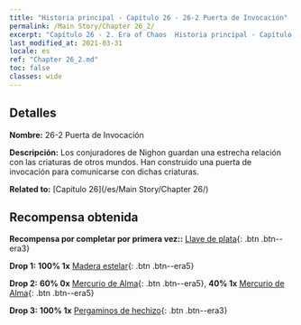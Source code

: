 ```yaml
---
title: "Historia principal - Capítulo 26 - 26-2 Puerta de Invocación"
permalink: /Main Story/Chapter 26_2/
excerpt: "Capítulo 26 - 2. Era of Chaos  Historia principal - Capítulo 26_2. 26-2 Puerta de Invocación"
last_modified_at: 2021-03-31
locale: es
ref: "Chapter 26_2.md"
toc: false
classes: wide
---
```


## Detalles

 **Nombre:** 26-2 Puerta de Invocación

 **Descripción:** Los conjuradores de Nighon guardan una estrecha relación con las criaturas de otros mundos. Han construido una puerta de invocación para comunicarse con dichas criaturas.

 **Related to:** [Capítulo 26](/es/Main Story/Chapter 26/)

## Recompensa obtenida

 **Recompensa por completar por primera vez::** [Llave de plata](/es/Items/con_693/){: .btn .btn--era3}

 **Drop 1:** **100% 1x** [Madera estelar](/es/Items/mat_90/){: .btn .btn--era5}

 **Drop 2:** **60% 0x** [Mercurio de Alma](/es/Items/mat_84/){: .btn .btn--era5}, **40% 1x** [Mercurio de Alma](/es/Items/mat_84/){: .btn .btn--era5}

 **Drop 3:** **100% 1x** [Pergaminos de hechizo](/es/Items/con_694/){: .btn .btn--era3}

